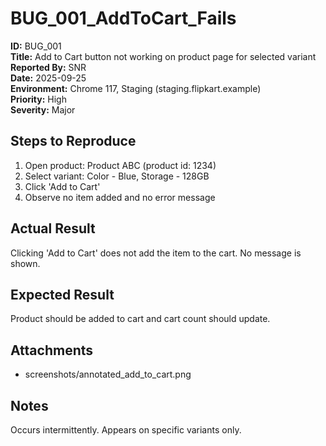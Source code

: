 # BUG_001_AddToCart_Fails

**ID:** BUG_001  
**Title:** Add to Cart button not working on product page for selected variant  
**Reported By:** SNR  
**Date:** 2025-09-25  
**Environment:** Chrome 117, Staging (staging.flipkart.example)  
**Priority:** High  
**Severity:** Major

## Steps to Reproduce
1. Open product: Product ABC (product id: 1234)  
2. Select variant: Color - Blue, Storage - 128GB  
3. Click 'Add to Cart'  
4. Observe no item added and no error message

## Actual Result
Clicking 'Add to Cart' does not add the item to the cart. No message is shown.

## Expected Result
Product should be added to cart and cart count should update.

## Attachments
- screenshots/annotated_add_to_cart.png

## Notes
Occurs intermittently. Appears on specific variants only.
